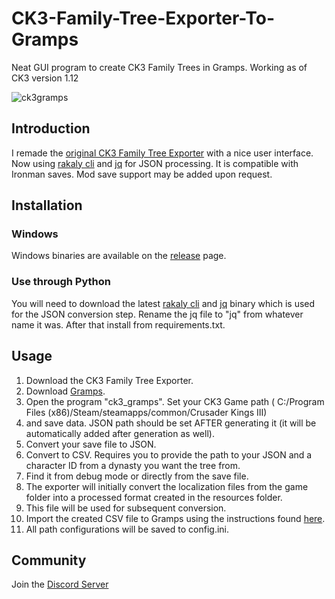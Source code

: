 

# CK3-Family-Tree-Exporter-To-Gramps
Neat GUI program to create CK3 Family Trees in Gramps. Working as of CK3 version 1.12

![ck3gramps](https://github.com/blastentwice/CK3-Family-Tree-Exporter-To-Gramps/assets/81999440/8c5f124d-1d37-4086-95a4-e53048ad3376)

## Introduction
I remade the [original CK3 Family Tree Exporter](https://github.com/blastentwice/CK3-Family-Tree-Exporter-To-Gramps-old) with a nice user interface. Now using [rakaly cli](https://github.com/rakaly/cli) 
and [jq](https://jqlang.github.io/jq/) for JSON processing. It is compatible with Ironman saves. Mod save support may be added upon request.

## Installation

### Windows
Windows binaries are available on the [release](https://github.com/blastentwice/CK3-Family-Tree-Exporter-To-Gramps/releases) page. 

### Use through Python
You will need to download the latest [rakaly cli](https://github.com/rakaly/cli) and [jq](https://jqlang.github.io/jq/) 
binary which is used for the JSON conversion step. Rename the jq file to "jq" from whatever name it was. After that install from requirements.txt.

## Usage
1. Download the CK3 Family Tree Exporter.
2. Download [Gramps](https://gramps-project.org/blog/download/).
3. Open the program "ck3_gramps". Set your CK3 Game path ( C:/Program Files (x86)/Steam/steamapps/common/Crusader Kings III)
4. and save data. JSON path should be set AFTER generating it (it will be automatically added after generation as well).
4. Convert your save file to JSON.
4. Convert to CSV. Requires you to provide the path to your JSON and a character ID from a dynasty you want the tree from. 
5. Find it from debug mode or directly from the save file.
5. The exporter will initially convert the localization files from the game folder into a processed format created in the resources folder. 
6. This file will be used for subsequent conversion.
6. Import the created CSV file to Gramps using the instructions found [here](https://gramps-project.org/wiki/index.php/Gramps_5.1_Wiki_Manual_-_Manage_Family_Trees:_CSV_Import_and_Export#Import).
7. All path configurations will be saved to config.ini.

## Community
Join the [Discord Server](https://discord.gg/cq8rfkdyjQ)

